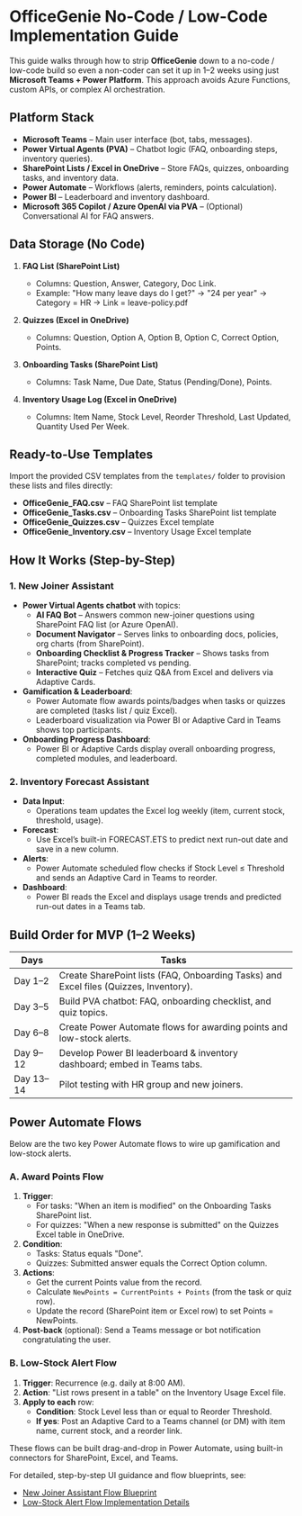 # OfficeGenie No-Code / Low-Code Implementation Guide

This guide walks through how to strip **OfficeGenie** down to a no-code / low-code build so even a non-coder can set it up in 1–2 weeks using just **Microsoft Teams + Power Platform**. This approach avoids Azure Functions, custom APIs, or complex AI orchestration.

## Platform Stack

* **Microsoft Teams** &ndash; Main user interface (bot, tabs, messages).
* **Power Virtual Agents (PVA)** &ndash; Chatbot logic (FAQ, onboarding steps, inventory queries).
* **SharePoint Lists / Excel in OneDrive** &ndash; Store FAQs, quizzes, onboarding tasks, and inventory data.
* **Power Automate** &ndash; Workflows (alerts, reminders, points calculation).
* **Power BI** &ndash; Leaderboard and inventory dashboard.
* **Microsoft 365 Copilot / Azure OpenAI via PVA** &ndash; (Optional) Conversational AI for FAQ answers.

## Data Storage (No Code)

1. **FAQ List (SharePoint List)**
   * Columns: Question, Answer, Category, Doc Link.
   * Example: "How many leave days do I get?" → "24 per year" → Category = HR → Link = leave-policy.pdf

2. **Quizzes (Excel in OneDrive)**
   * Columns: Question, Option A, Option B, Option C, Correct Option, Points.

3. **Onboarding Tasks (SharePoint List)**
   * Columns: Task Name, Due Date, Status (Pending/Done), Points.

4. **Inventory Usage Log (Excel in OneDrive)**
   * Columns: Item Name, Stock Level, Reorder Threshold, Last Updated, Quantity Used Per Week.

## Ready-to-Use Templates

Import the provided CSV templates from the `templates/` folder to provision these lists and files directly:

- **OfficeGenie_FAQ.csv** – FAQ SharePoint list template
- **OfficeGenie_Tasks.csv** – Onboarding Tasks SharePoint list template
- **OfficeGenie_Quizzes.csv** – Quizzes Excel template
- **OfficeGenie_Inventory.csv** – Inventory Usage Excel template

## How It Works (Step-by-Step)

### 1. New Joiner Assistant

* **Power Virtual Agents chatbot** with topics:
  * **AI FAQ Bot** &ndash; Answers common new-joiner questions using SharePoint FAQ list (or Azure OpenAI).
  * **Document Navigator** &ndash; Serves links to onboarding docs, policies, org charts (from SharePoint).
  * **Onboarding Checklist & Progress Tracker** &ndash; Shows tasks from SharePoint; tracks completed vs pending.
  * **Interactive Quiz** &ndash; Fetches quiz Q&A from Excel and delivers via Adaptive Cards.
* **Gamification & Leaderboard**:
  * Power Automate flow awards points/badges when tasks or quizzes are completed (tasks list / quiz Excel).
  * Leaderboard visualization via Power BI or Adaptive Card in Teams shows top participants.
* **Onboarding Progress Dashboard**:
  * Power BI or Adaptive Cards display overall onboarding progress, completed modules, and leaderboard.

### 2. Inventory Forecast Assistant

* **Data Input**:
  * Operations team updates the Excel log weekly (item, current stock, threshold, usage).
* **Forecast**:
  * Use Excel’s built-in FORECAST.ETS to predict next run-out date and save in a new column.
* **Alerts**:
  * Power Automate scheduled flow checks if Stock Level ≤ Threshold and sends an Adaptive Card in Teams to reorder.
* **Dashboard**:
  * Power BI reads the Excel and displays usage trends and predicted run-out dates in a Teams tab.

## Build Order for MVP (1–2 Weeks)

| Days      | Tasks                                                                 |
|-----------|-----------------------------------------------------------------------|
| Day 1–2   | Create SharePoint lists (FAQ, Onboarding Tasks) and Excel files (Quizzes, Inventory). |
| Day 3–5   | Build PVA chatbot: FAQ, onboarding checklist, and quiz topics.        |
| Day 6–8   | Create Power Automate flows for awarding points and low-stock alerts. |
| Day 9–12  | Develop Power BI leaderboard & inventory dashboard; embed in Teams tabs. |
| Day 13–14 | Pilot testing with HR group and new joiners.                         |

## Power Automate Flows

Below are the two key Power Automate flows to wire up gamification and low-stock alerts.

### A. Award Points Flow

1. **Trigger**:
   - For tasks: "When an item is modified" on the Onboarding Tasks SharePoint list.
   - For quizzes: "When a new response is submitted" on the Quizzes Excel table in OneDrive.
2. **Condition**:
   - Tasks: Status equals "Done".
   - Quizzes: Submitted answer equals the Correct Option column.
3. **Actions**:
   - Get the current Points value from the record.
   - Calculate `NewPoints = CurrentPoints + Points` (from the task or quiz row).
   - Update the record (SharePoint item or Excel row) to set Points = NewPoints.
4. **Post-back** (optional): Send a Teams message or bot notification congratulating the user.

### B. Low-Stock Alert Flow

1. **Trigger**: Recurrence (e.g. daily at 8:00 AM).
2. **Action**: "List rows present in a table" on the Inventory Usage Excel file.
3. **Apply to each** row:
   - **Condition**: Stock Level less than or equal to Reorder Threshold.
   - **If yes**: Post an Adaptive Card to a Teams channel (or DM) with item name, current stock, and a reorder link.

These flows can be built drag-and-drop in Power Automate, using built-in connectors for SharePoint, Excel, and Teams.

For detailed, step-by-step UI guidance and flow blueprints, see:

- [New Joiner Assistant Flow Blueprint](flows/joiner-assistant-flow-details.md)
- [Low-Stock Alert Flow Implementation Details](flows/low-stock-alert-flow-details.md)


